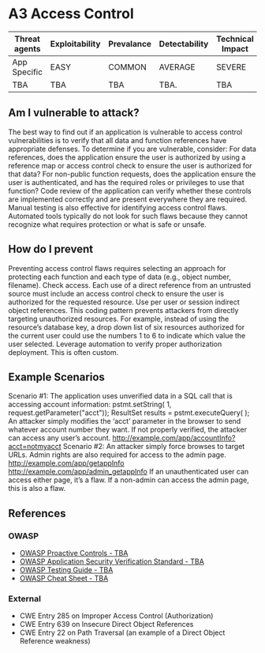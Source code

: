 # A3 Access Control

| Threat agents | Exploitability | Prevalance | Detectability | Technical Impact | Business Impacts |
| --- | --- | --- | --- | --- | --- |
| App Specific |  EASY | COMMON | AVERAGE | SEVERE | App Specific | 
| TBA | TBA | TBA | TBA. | TBA |

## Am I vulnerable to attack?
The best way to find out if an application is vulnerable to access control vulnerabilities is to verify that all data and function references have appropriate defenses. To determine if you are vulnerable, consider:
For data references, does the application ensure the user is authorized by using a reference map or access control check to ensure the user is authorized for that data?
For non-public function requests, does the application ensure the user is authenticated, and has the required roles or privileges to use that function?
Code review of the application can verify whether these controls are implemented correctly and are present everywhere they are required. Manual testing is also effective for identifying access control flaws. Automated tools typically do not look for such flaws because they cannot recognize what requires protection or what is safe or unsafe.

## How do I prevent
Preventing access control flaws requires selecting an approach for protecting each function and each type of data (e.g., object number, filename).
Check access. Each use of a direct reference from an untrusted source must include an access control check to ensure the user is authorized for the requested resource.
Use per user or session indirect object references. This coding pattern prevents attackers from directly targeting unauthorized resources. For example, instead of using the resource’s database key, a drop down list of six resources authorized for the current user could use the numbers 1 to 6 to indicate which value the user selected. Leverage automation to verify proper authorization deployment. This is often custom.

## Example Scenarios
Scenario #1: The application uses unverified data in a SQL call that is accessing account information:
  pstmt.setString( 1, request.getParameter("acct"));
  ResultSet results = pstmt.executeQuery( );
An attacker simply modifies the ‘acct’ parameter in the browser to send whatever account number they want. If not properly verified, the attacker can access any user’s account.
   http://example.com/app/accountInfo?acct=notmyacct
Scenario #2: An attacker simply force browses to target URLs. Admin rights are also required for access to the admin page.
  http://example.com/app/getappInfo
  http://example.com/app/admin_getappInfo
If an unauthenticated user can access either page, it’s a flaw. If a non-admin can access the admin page, this is also a flaw.

## References
### OWASP
* [OWASP Proactive Controls - TBA]()
* [OWASP Application Security Verification Standard - TBA]()
* [OWASP Testing Guide - TBA]()
* [OWASP Cheat Sheet - TBA]()

### External
* CWE Entry 285 on Improper Access Control (Authorization)
* CWE Entry 639 on Insecure Direct Object References
* CWE Entry 22 on Path Traversal (an example of a Direct Object Reference weakness)
